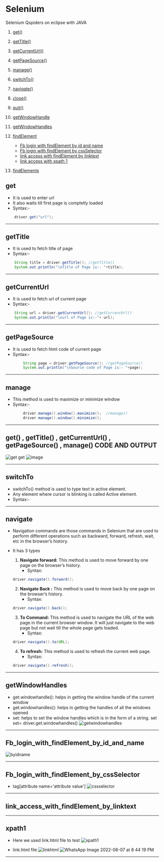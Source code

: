 # Selenium
Selenium Qspiders on eclipse with JAVA

1.  [get()](#get)
2.  [getTitle()](#getTitle)
3.  [getCurrentUrl()](#getCurrentUrl)
4.  [getPageSource()](#getPageSource)
5.  [manage()](#manage)
6.  [switchTo()](#switchTo)
7.  [navigate()](#navigate)
8.  [close()](#close)
9.  [quit()](#quit)
10.  [getWindowHandle](#getWindowHandle)
11.  [getWindowHandles](#getWindowHandles)

12. [findElement](#findElement)
    - [Fb login with findElement by id and name](#Fb_login_with_findElement_by_id_and_name)
    - [Fb login with findElement by cssSelector](#Fb_login_with_findElement_by_cssSelector)
    - [link access with findElement by linktext](#link_access_with_findElement_by_linktext)
    - [link access with xpath 1](#xpath1)
13. [findElements](#findElements)




## get
- It is used to enter url
- It also waits till first page is completly loaded
- Syntax:-
```java
    driver.get("url");
```
*********************************

## getTitle
- It is used to fetch title of page
- Syntax:-
```java
    String title = driver.getTitle(); //getTitle()
    System.out.println("\nTitle of Page is:- "+title);
```
*********************************

## getCurrentUrl
- It is used to fetch url of current page
- Syntax:-
```java
    String url = driver.getCurrentUrl(); //getCurrentUrl()
    System.out.println("\nurl of Page is:-"+ url);
```
*********************************

## getPageSource
- It is used to fetch html code of current page
- Syntax:-
```java
		String page = driver.getPageSource(); //getPageSource()
		System.out.println("\nSource code of Page is:- "+page);
```

**************************************

## manage
- This method is used to maximize or minimize window
- Syntax:-
```java
		driver.manage().window().maximize();  //manage()
		driver.manage().window().minimize();
```
*********************************

## get() , getTitle() , getCurrentUrl() , getPageSource() , manage() **CODE AND OUTPUT**
![get get](https://user-images.githubusercontent.com/88243315/183307855-7f0ea5b7-a162-4fb5-8214-b480875241b0.png)
![image](https://user-images.githubusercontent.com/88243315/183306372-f4fa19dc-ead4-4a5d-9c50-0a31817c5ad4.png)

*********************************



## switchTo
- switchTo() method is used to type text in active element.
- Any element where cursor is blinking is called Active element.
- Syntax:-

*********************************

## navigate
- Navigation commands are those commands in Selenium that are used to perform different operations such as backward, forward, refresh, wait, etc in the browser’s history.
- It has 3 types

    1. **Navigate forward:** This method is used to move forward by one page on the browser’s history.
        * Syntax:
    ```java
    driver.navigate().forward();
    ```
    2. **Navigate Back :**  This method is used to move back by one page on the browser’s history. 
        * Syntax:
    ```java
    driver.navigate().back();
    ```
    3. **To Command:**  This method is used to navigate the URL of the web page in the current browser window. It will just navigate to the web page but not wait till the whole page gets loaded.
        * Syntax: 
    ```java
    driver.navigate().to(URL);
    ```
    4. **To refresh:** This method is used to refresh the current web page.
        * Syntax:
    ```java
    driver.navigate().refresh();
    ```


*********************************


## getWindowHandles

- get.windowhandle(): helps in getting the window handle of the current window
- get.windowhandles(): helps in getting the handles of all the windows opened
- set: helps to set the window handles which is in the form of a string.  set<string> set= driver.get.windowhandles()
![getwindowhandles](https://user-images.githubusercontent.com/88243315/183307832-43629bd6-d408-4ff3-aaae-c792be8bb1b1.png)


*********************************

## Fb_login_with_findElement_by_id_and_name

![byidname](https://user-images.githubusercontent.com/88243315/183301543-461357b2-a43c-4cac-b1e8-b26280feb44c.png)


********************************************************
## Fb_login_with_findElement_by_cssSelector
- tag[attribute name='attribute value']
![cssselector](https://user-images.githubusercontent.com/88243315/183301536-42550764-13a1-45dc-aafd-32a8a36e79dc.png)


***************************************************************

## link_access_with_findElement_by_linktext




***************************************************************


## xpath1
- Here we used link.html file to test
![xpath1](https://user-images.githubusercontent.com/88243315/183301525-5aba36e7-e525-452d-b421-6cc29890ab55.png)

- link.html file
![linkhtml](https://user-images.githubusercontent.com/88243315/183301642-8c39b684-cfa0-42fe-b463-5263d93c4d9f.png)
![WhatsApp Image 2022-08-07 at 8 44 19 PM](https://user-images.githubusercontent.com/88243315/183306551-ebe126c7-3227-47dd-bd34-808b153118b8.jpeg)


***************************************************************

